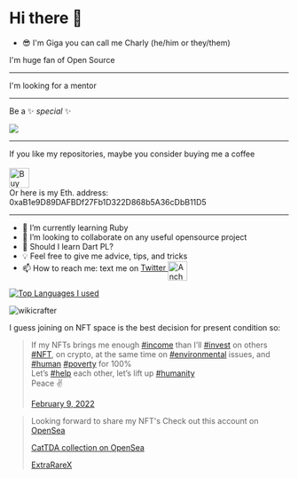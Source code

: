 # Hi there 👋

* 😎 I'm Giga you can call me Charly (he/him or they/them)

I'm huge fan of Open Source <br>
<hr>
I'm looking for a mentor <br>
<hr>

Be a ✨ _special_ ✨

<!--[![ko-fi](https://ko-fi.com/img/githubbutton_sm.svg)](https://ko-fi.com/Y8Y134NET)
-->
![](https://visitor-badge.glitch.me/badge?page_id=wikicrafter.wikicrafter) <br>
<hr>
If you like my repositories, maybe you consider buying me a coffee 
<br><br>
<a href='https://ko-fi.com/Y8Y134NET' target='_blank'><img height='36' style='border:0px;height:36px;' src='https://cdn.ko-fi.com/cdn/kofi4.png?v=2' border='0' alt='Buy Me a Coffee at ko-fi.com' /></a>
<br> Or here is my Eth. address:   0xaB1e9D89DAFBDf27Fb1D322D868b5A36cDbB11D5

<hr>

<!-- 💻📱📍🗺 I'm available for freelance jobs as a python programmer
- 🔭 I’m currently working on Python
- 🌱 I’m currently learning Ruby
- 💡 Feel free to give me advice, tips, and tricks
-->
- 🌱 I’m currently learning Ruby
- 👯 I’m looking to collaborate on any useful opensource project
- 🤔 Should I learn Dart PL?
- 💡  Feel free to give me advice, tips, and tricks
- 📫 How to reach me: text me on <a href="https://twitter.com/AnchabadzeGiga">Twitter <img align="middle" alt="Anchabadze Giga | Twitter"  height="35px" src="https://raw.githubusercontent.com/peterthehan/peterthehan/master/assets/twitter.svg" />
</a>

  [![Top Languages I used](https://github-readme-stats.vercel.app/api/top-langs/?username=wikicrafter&layout=compact)](https://github.com/wikicrafter/github-readme-stats)
  

<p align="left"> <img src="https://github-readme-stats.vercel.app/api?username=wikicrafter&show_icons=true&theme=gotham" alt="wikicrafter" /> 
  
  I guess joining on NFT space is the best decision for present condition so:
  <blockquote class="twitter-tweet"><p lang="en" dir="ltr">If my NFTs brings me enough <a href="https://twitter.com/hashtag/income?src=hash&amp;ref_src=twsrc%5Etfw">#income</a> than I’ll <a href="https://twitter.com/hashtag/invest?src=hash&amp;ref_src=twsrc%5Etfw">#invest</a> on others <a href="https://twitter.com/hashtag/NFT?src=hash&amp;ref_src=twsrc%5Etfw">#NFT</a>, on crypto, at the same time on <a href="https://twitter.com/hashtag/environmental?src=hash&amp;ref_src=twsrc%5Etfw">#environmental</a> issues, and <a href="https://twitter.com/hashtag/human?src=hash&amp;ref_src=twsrc%5Etfw">#human</a> <a href="https://twitter.com/hashtag/poverty?src=hash&amp;ref_src=twsrc%5Etfw">#poverty</a> for 100% <br>Let’s <a href="https://twitter.com/hashtag/help?src=hash&amp;ref_src=twsrc%5Etfw">#help</a> each other, let’s lift up <a href="https://twitter.com/hashtag/humanity?src=hash&amp;ref_src=twsrc%5Etfw">#humanity</a> <br>Peace ✌️</p> 
   
   
 <a href="https://twitter.com/NF_Avatars/status/1491318682944872448?ref_src=twsrc%5Etfw">February 9, 2022</a></blockquote> 
  
  <blockquote class="twitter-tweet"><p lang="en" dir="ltr">Looking forward to share my NFT&#39;s Check out this account on  <a href="https://t.co/oA2GquwYsa">OpenSea</a>
  
  <a href="https://t.co/tkaDBybmMi">CatTDA collection on OpenSea</a>
  
  [ExtraRareX](https://t.co/oA2GquwYsa)
  
<!-- #### If you want to support me with digital currency here is my binance QR:

<img src="/anim/binance_receive.jpg" alt="Binance" width="200" height="250"> -->

  
<!-- ![wikicrafter](anim/wikicrafter.png) -->



<!--


<p align="right"> <img align="left" src="/anim/binance_receive.jpg" alt="Binance" width="200" height="250" /> </p>
<img src="images/image.jpg" align="left" />

- 🔭 I’m currently working on ...
- 🌱 I’m currently learning ...
- 👯 I’m looking to collaborate on ...
- 🤔 I’m looking for help with ...
- 💬 Ask me about ...
- 📫 How to reach me: ...
- 😄 Pronouns: ...
- ⚡ Fun fact: ...
-->
